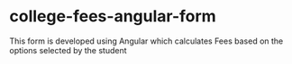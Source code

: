 # college-fees-angular-form
This form is developed using Angular which calculates Fees based on the options selected by the student
